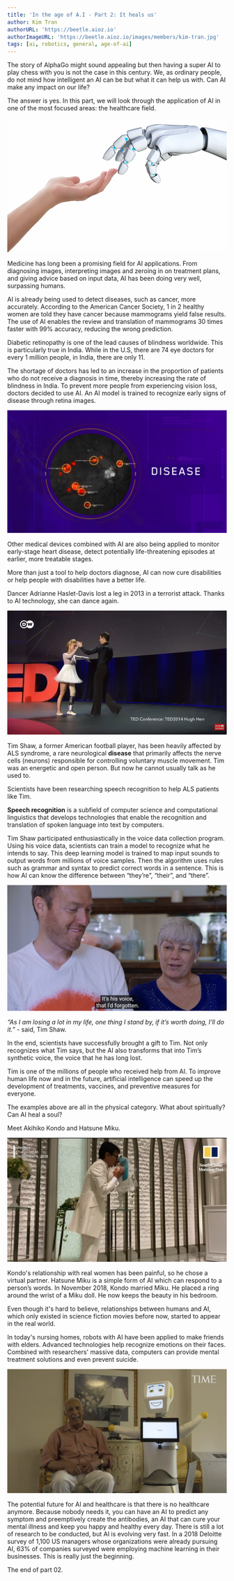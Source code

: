 ```yaml
---
title: 'In the age of A.I - Part 2: It heals us'
author: Kim Tran
authorURL: 'https://beetle.aioz.io'
authorImageURL: 'https://beetle.aioz.io/images/members/kim-tran.jpg'
tags: [ai, robotics, general, age-of-ai]
---
```


The story of AlphaGo might sound appealing but then having a super AI to play chess with you is not the case in this century. We, as ordinary people, do not mind how intelligent an AI can be but what it can help us with. Can AI make any impact on our life?

The answer is yes. In this part, we will look through the application of AI in one of the most focused areas: the healthcare field.

![Banner](https://github.com/aioz-ai/ai-docs-cms/blob/main/content/blog/assets/2021-07-06-age-of-ai-2/Untitled.png?raw=true)
<!--truncate-->

Medicine has long been a promising field for AI applications. From diagnosing images, interpreting images and zeroing in on treatment plans, and giving advice based on input data, AI has been doing very well, surpassing humans.

AI is already being used to detect diseases, such as cancer, more accurately. According to the American Cancer Society, 1 in 2 healthy women are told they have cancer because mammograms yield false results. The use of AI enables the review and translation of mammograms 30 times faster with 99% accuracy, reducing the wrong prediction.

Diabetic retinopathy is one of the lead causes of blindness worldwide. This is particularly true in India. While in the U.S, there are 74 eye doctors for every 1 million people, in India, there are only 11.

The shortage of doctors has led to an increase in the proportion of patients who do not receive a diagnosis in time, thereby increasing the rate of blindness in India. To prevent more people from experiencing vision loss, doctors decided to use AI. An AI model is trained to recognize early signs of disease through retina images.

![](https://github.com/aioz-ai/ai-docs-cms/blob/main/content/blog/assets/2021-07-06-age-of-ai-2/Untitled%201.png?raw=true)

Other medical devices combined with AI are also being applied to monitor early-stage heart disease, detect potentially life-threatening episodes at earlier, more treatable stages.

More than just a tool to help doctors diagnose, AI can now cure disabilities or help people with disabilities have a better life.

Dancer Adrianne Haslet-Davis lost a leg in 2013 in a terrorist attack. Thanks to AI technology, she can dance again.

![](https://github.com/aioz-ai/ai-docs-cms/blob/main/content/blog/assets/2021-07-06-age-of-ai-2/Untitled%202.png?raw=true)

Tim Shaw, a former American football player, has been heavily affected by ALS syndrome, a rare neurological **disease** that primarily affects the nerve cells (neurons) responsible for controlling voluntary muscle movement. Tim was an energetic and open person. But now he cannot usually talk as he used to.

Scientists have been researching speech recognition to help ALS patients like Tim.

**Speech recognition** is a subfield of computer science and computational linguistics that develops [](https://en.wikipedia.org/wiki/Methodology)technologies that enable the recognition and translation of spoken language into text by computers.

Tim Shaw participated enthusiastically in the voice data collection program. Using his voice data, scientists can train a model to recognize what he intends to say. This deep learning model is trained to map input sounds to output words from millions of voice samples. Then the algorithm uses rules such as grammar and syntax to predict correct words in a sentence. This is how AI can know the difference between “they’re”, “their”, and “there”.

![](https://github.com/aioz-ai/ai-docs-cms/blob/main/content/blog/assets/2021-07-06-age-of-ai-2/Untitled%203.png?raw=true)

*“As I am losing a lot in my life, one thing I stand by, if it’s worth doing, I’ll do it.”* - said, Tim Shaw.

In the end, scientists have successfully brought a gift to Tim. Not only recognizes what Tim says, but the AI also transforms that into Tim’s synthetic voice, the voice that he has long lost.

Tim is one of the millions of people who received help from AI. To improve human life now and in the future, artificial intelligence can speed up the development of treatments, vaccines, and preventive measures for everyone.

The examples above are all in the physical category. What about spiritually? Can AI heal a soul?

Meet Akihiko Kondo and Hatsune Miku.

![](https://github.com/aioz-ai/ai-docs-cms/blob/main/content/blog/assets/2021-07-06-age-of-ai-2/Untitled%204.png?raw=true)

Kondo's relationship with real women has been painful, so he chose a virtual partner. Hatsune Miku is a simple form of AI which can respond to a person’s words. In November 2018, Kondo married Miku. He placed a ring around the wrist of a Miku doll. He now keeps the beauty in his bedroom.

Even though it's hard to believe, relationships between humans and AI, which only existed in science fiction movies before now, started to appear in the real world.

In today's nursing homes, robots with AI have been applied to make friends with elders. Advanced technologies help recognize emotions on their faces. Combined with researchers' massive data, computers can provide mental treatment solutions and even prevent suicide.

![](https://github.com/aioz-ai/ai-docs-cms/blob/main/content/blog/assets/2021-07-06-age-of-ai-2/Untitled%205.png?raw=true)

The potential future for AI and healthcare is that there is no healthcare anymore. Because nobody needs it, you can have an AI to predict any symptom and preemptively create the antibodies, an AI that can cure your mental illness and keep you happy and healthy every day. There is still a lot of research to be conducted, but AI is evolving very fast. In a 2018 Deloitte survey of 1,100 US managers whose organizations were already pursuing AI, 63% of companies surveyed were employing machine learning in their businesses. This is really just the beginning.

The end of part 02.
